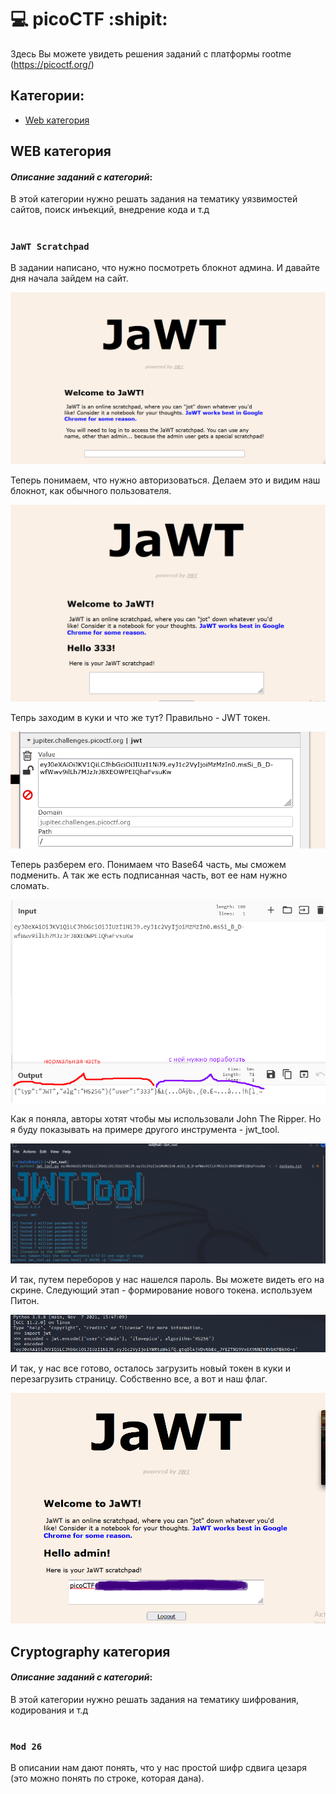 # :computer: picoCTF :shipit:
Здесь Вы можете увидеть решения заданий с платформы rootme (https://picoctf.org/)
## Категории:
- [Web категория](#WEBкатегория)

## WEB категория
#### ___Описание заданий с категорий___:
В этой категории нужно решать задания на тематику уязвимостей сайтов, поиск инъекций, внедрение кода и т.д
# 
# 
### `JaWT Scratchpad`
В задании написано, что нужно посмотреть блокнот админа. И давайте дня начала зайдем на сайт.

![код страницы](https://github.com/YanaGerasimenko/ctf-writeups/blob/main/picoCTF/pics/jwt_1.png)

Теперь понимаем, что нужно авторизоваться. Делаем это и видим наш блокнот, как обычного пользователя.

![код страницы](https://github.com/YanaGerasimenko/ctf-writeups/blob/main/picoCTF/pics/jwt_2.png)

Тепрь заходим в куки и что же тут? Правильно - JWT токен.

![код страницы](https://github.com/YanaGerasimenko/ctf-writeups/blob/main/picoCTF/pics/jwt_3.png)

Теперь разберем его. Понимаем что Base64 часть, мы сможем подменить. А так же есть подписанная часть, вот ее нам нужно сломать.

![код страницы](https://github.com/YanaGerasimenko/ctf-writeups/blob/main/picoCTF/pics/jwt_4.png)

Как я поняла, авторы хотят чтобы мы использовали John The Ripper. Но я буду показывать на примере другого инструмента - jwt_tool.

![код страницы](https://github.com/YanaGerasimenko/ctf-writeups/blob/main/picoCTF/pics/jwt_5.png)

И так, путем переборов у нас нашелся пароль. Вы можете видеть его на скрине. Следующий этап - формирование нового токена. используем Питон.

![код страницы](https://github.com/YanaGerasimenko/ctf-writeups/blob/main/picoCTF/pics/jwt_6.png)

И так, у нас все готово, осталось загрузить новый токен в куки и перезагрузить страницу. Собственно все, а вот и наш флаг.

![код страницы](https://github.com/YanaGerasimenko/ctf-writeups/blob/main/picoCTF/pics/jwt_7.png)




## Cryptography категория
#### ___Описание заданий с категорий___:
В этой категории нужно решать задания на тематику шифрования, кодирования и т.д
# 
# 
### `Mod 26`
В описании нам дают понять, что у нас простой шифр сдвига цезаря (это можно понять по строке, которая дана).

